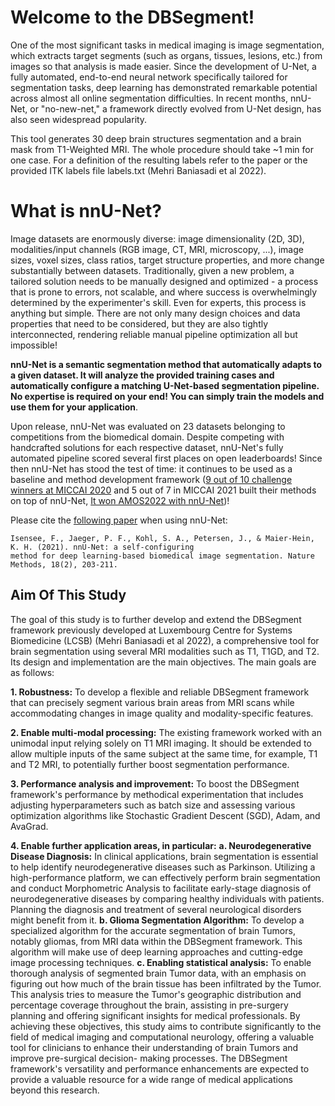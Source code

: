 # Welcome to the DBSegment!

One of the most significant tasks in medical imaging is image segmentation, which extracts target
segments (such as organs, tissues, lesions, etc.) from images so that analysis is made easier. Since
the development of U-Net, a fully automated, end-to-end neural network specifically tailored for
segmentation tasks, deep learning has demonstrated remarkable potential across almost all online
segmentation difficulties. In recent months, nnU-Net, or "no-new-net," a framework directly evolved
from U-Net design, has also seen widespread popularity.

This tool generates 30 deep brain structures segmentation and a brain mask from T1-Weighted MRI. The whole procedure should take ~1 min for one case. For a definition of the resulting labels refer to the paper or the provided ITK labels file labels.txt (Mehri Baniasadi et al 2022).

# What is nnU-Net?
Image datasets are enormously diverse: image dimensionality (2D, 3D), modalities/input channels (RGB image, CT, MRI, microscopy, ...), 
image sizes, voxel sizes, class ratios, target structure properties, and more change substantially between datasets. 
Traditionally, given a new problem, a tailored solution needs to be manually designed and optimized  - a process that 
is prone to errors, not scalable, and where success is overwhelmingly determined by the experimenter's skill. Even 
for experts, this process is anything but simple. There are not only many design choices and data properties that need to 
be considered, but they are also tightly interconnected, rendering reliable manual pipeline optimization all but impossible! 


**nnU-Net is a semantic segmentation method that automatically adapts to a given dataset. It will analyze the provided 
training cases and automatically configure a matching U-Net-based segmentation pipeline. No expertise is required on your 
end! You can simply train the models and use them for your application**.

Upon release, nnU-Net was evaluated on 23 datasets belonging to competitions from the biomedical domain. Despite competing 
with handcrafted solutions for each respective dataset, nnU-Net's fully automated pipeline scored several first places on 
open leaderboards! Since then nnU-Net has stood the test of time: it continues to be used as a baseline and method 
development framework ([9 out of 10 challenge winners at MICCAI 2020](https://arxiv.org/abs/2101.00232) and 5 out of 7 
in MICCAI 2021 built their methods on top of nnU-Net, 
 [It won AMOS2022 with nnU-Net](https://amos22.grand-challenge.org/final-ranking/))!

Please cite the [following paper](https://www.google.com/url?q=https://www.nature.com/articles/s41592-020-01008-z&sa=D&source=docs&ust=1677235958581755&usg=AOvVaw3dWL0SrITLhCJUBiNIHCQO) when using nnU-Net:

    Isensee, F., Jaeger, P. F., Kohl, S. A., Petersen, J., & Maier-Hein, K. H. (2021). nnU-Net: a self-configuring 
    method for deep learning-based biomedical image segmentation. Nature Methods, 18(2), 203-211.


## Aim Of This Study

The goal of this study is to further develop and extend the DBSegment framework previously
developed at Luxembourg Centre for Systems Biomedicine (LCSB) (Mehri Baniasadi et al 2022), a comprehensive tool
for brain segmentation using several MRI modalities such as T1, T1GD, and T2. Its design and
implementation are the main objectives. The main goals are as follows:

**1. Robustness:** To develop a flexible and reliable DBSegment framework that can precisely
segment various brain areas from MRI scans while accommodating changes in image
quality and modality-specific features.

**2. Enable multi-modal processing:** The existing framework worked with an unimodal input
relying solely on T1 MRI imaging. It should be extended to allow multiple inputs of the same
subject at the same time, for example, T1 and T2 MRI, to potentially further boost
segmentation performance.

**3. Performance analysis and improvement:** To boost the DBSegment framework's
performance by methodical experimentation that includes adjusting hyperparameters such
as batch size and assessing various optimization algorithms like Stochastic Gradient
Descent (SGD), Adam, and AvaGrad.

**4. Enable further application areas, in particular:**
  **a. Neurodegenerative Disease Diagnosis:** In clinical applications, brain
segmentation is essential to help identify neurodegenerative diseases such as
Parkinson. Utilizing a high-performance platform, we can effectively perform brain
segmentation and conduct Morphometric Analysis to facilitate early-stage diagnosis
of neurodegenerative diseases by comparing healthy individuals with patients.
Planning the diagnosis and treatment of several neurological disorders might
benefit from it.
  **b. Glioma Segmentation Algorithm:** To develop a specialized algorithm for the
accurate segmentation of brain Tumors, notably gliomas, from MRI data within the
DBSegment framework. This algorithm will make use of deep learning approaches
and cutting-edge image processing techniques.
  **c. Enabling statistical analysis:** To enable thorough analysis of segmented brain
Tumor data, with an emphasis on figuring out how much of the brain tissue has
been infiltrated by the Tumor. This analysis tries to measure the Tumor's geographic
distribution and percentage coverage throughout the brain, assisting in pre-surgery
planning and offering significant insights for medical professionals. By achieving
these objectives, this study aims to contribute significantly to the field of medical
imaging and computational neurology, offering a valuable tool for clinicians to
enhance their understanding of brain Tumors and improve pre-surgical decision-
making processes. The DBSegment framework's versatility and performance
enhancements are expected to provide a valuable resource for a wide range of
medical applications beyond this research.

